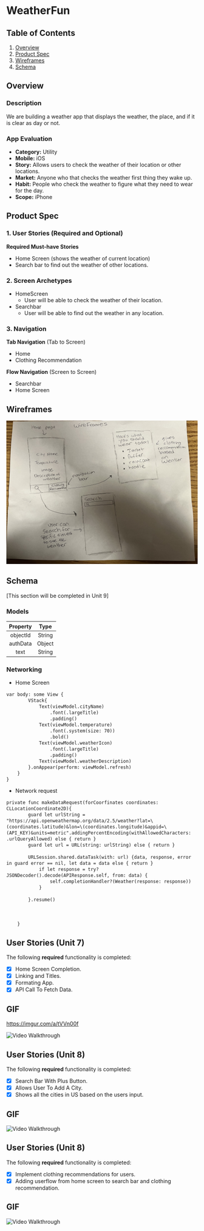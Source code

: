 # WeatherFun
## Table of Contents
1. [Overview](#Overview)
1. [Product Spec](#Product-Spec)
1. [Wireframes](#Wireframes)
2. [Schema](#Schema)

## Overview
### Description
We are building a weather app that displays the weather, the place, and if it is clear as day or not.

### App Evaluation
- **Category:** Utility
- **Mobile:** iOS
- **Story:** Allows users to check the weather of their location or other locations.
- **Market:** Anyone who that checks the weather first thing they wake up.
- **Habit:** People who check the weather to figure what they need to wear for the day.
- **Scope:** iPhone

## Product Spec

### 1. User Stories (Required and Optional)

**Required Must-have Stories**

* Home Screen (shows the weather of current location)
* Search bar to find out the weather of other locations.


### 2. Screen Archetypes

* HomeScreen
   * User will be able to check the weather of their location.
* Searchbar
   * User will be able to find out the weather in any location.

### 3. Navigation

**Tab Navigation** (Tab to Screen)

* Home
* Clothing Recommendation

**Flow Navigation** (Screen to Screen)

* Searchbar
* Home Screen



## Wireframes


<img src= https://raw.githubusercontent.com/CodePathGroup14/WeatherAPI/main/IMG_3451.jpg width=600>




## Schema 
[This section will be completed in Unit 9]

### Models
Property           |  Type
:-------------------------:|:-------------------------:
 objectId |  String
 authData | Object
 text | String
 
 

### Networking
- Home Screen 
```
var body: some View {
        VStack{
            Text(viewModel.cityName)
                .font(.largeTitle)
                .padding()
            Text(viewModel.temperature)
                .font(.system(size: 70))
                .bold()
            Text(viewModel.weatherIcon)
                .font(.largeTitle)
                .padding()
            Text(viewModel.weatherDescription)
        }.onAppear(perform: viewModel.refresh)
    }
}
```
- Network request 
```
private func makeDataRequest(forCoorfinates coordinates: CLLocationCoordinate2D){
        guard let urlString = "https://api.openweathermap.org/data/2.5/weather?lat=\(coordinates.latitude)&lon=\(coordinates.longitude)&appid=\(API_KEY)&units=metric".addingPercentEncoding(withAllowedCharacters: .urlQueryAllowed) else { return }
        guard let url = URL(string: urlString) else { return }
        
        URLSession.shared.dataTask(with: url) {data, response, error in guard error == nil, let data = data else { return }
            if let response = try? JSONDecoder().decode(APIResponse.self, from: data) {
                self.completionHandler?(Weather(response: response))
            }
            
        }.resume()
        

        
    }

```
## User Stories (Unit 7)

The following **required** functionality is completed:

- [x] Home Screen Completion. 
- [x] Linking and Titles. 
- [x] Formating App. 
- [x] API Call To Fetch Data. 

## GIF
https://imgur.com/a/tVVn00f

<img src='http://g.recordit.co/5e3OoVdaak.gif' title='Video Walkthrough' width='' alt='Video Walkthrough' />

## User Stories (Unit 8)

The following **required** functionality is completed:

- [x] Search Bar With Plus Button. 
- [x] Allows User To Add A City. 
- [x] Shows all the cities in US based on the users input. 

## GIF

<img src='http://g.recordit.co/7zs6oRWM7P.gif' title='Video Walkthrough' width='' alt='Video Walkthrough' />

## User Stories (Unit 8)

The following **required** functionality is completed:

- [x] Implement clothing recommendations for users.
- [x] Adding userflow from home screen to search bar and clothing recommendation.

## GIF

<img src='http://g.recordit.co/eWYCrjmPPK.gif' title='Video Walkthrough' width='' alt='Video Walkthrough' />


